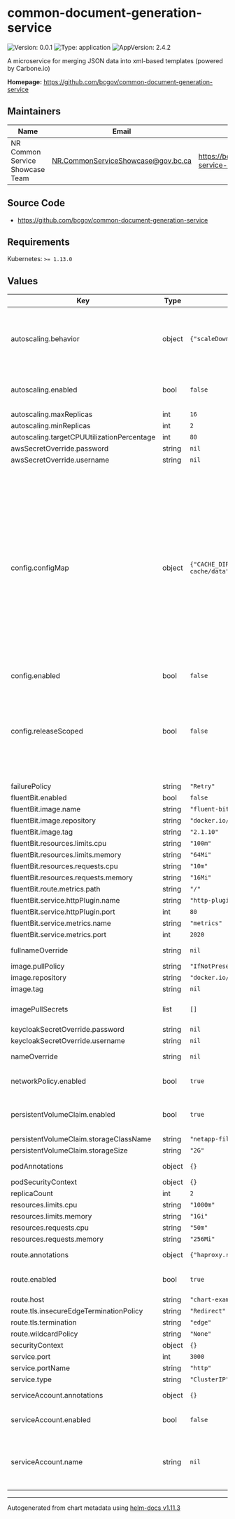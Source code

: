 # common-document-generation-service

![Version: 0.0.1](https://img.shields.io/badge/Version-0.0.1-informational?style=flat-square) ![Type: application](https://img.shields.io/badge/Type-application-informational?style=flat-square) ![AppVersion: 2.4.2](https://img.shields.io/badge/AppVersion-2.4.2-informational?style=flat-square)

A microservice for merging JSON data into xml-based templates (powered by Carbone.io)

**Homepage:** <https://github.com/bcgov/common-document-generation-service>

## Maintainers

| Name | Email | Url |
| ---- | ------ | --- |
| NR Common Service Showcase Team | <NR.CommonServiceShowcase@gov.bc.ca> | <https://bcgov.github.io/common-service-showcase/team.html> |

## Source Code

* <https://github.com/bcgov/common-document-generation-service>

## Requirements

Kubernetes: `>= 1.13.0`

## Values

| Key | Type | Default | Description |
|-----|------|---------|-------------|
| autoscaling.behavior | object | `{"scaleDown":{"policies":[{"periodSeconds":120,"type":"Pods","value":1}],"selectPolicy":"Max","stabilizationWindowSeconds":120},"scaleUp":{"policies":[{"periodSeconds":30,"type":"Pods","value":2}],"selectPolicy":"Max","stabilizationWindowSeconds":0}}` | behavior configures the scaling behavior of the target in both Up and Down directions (scaleUp and scaleDown fields respectively). |
| autoscaling.enabled | bool | `false` | Specifies whether the Horizontal Pod Autoscaler should be created |
| autoscaling.maxReplicas | int | `16` |  |
| autoscaling.minReplicas | int | `2` |  |
| autoscaling.targetCPUUtilizationPercentage | int | `80` |  |
| awsSecretOverride.password | string | `nil` |  |
| awsSecretOverride.username | string | `nil` |  |
| config.configMap | object | `{"CACHE_DIR":"/var/lib/file-cache/data","CACHE_SIZE":"2GB","CONVERTER_FACTORY_TIMEOUT":"60000","KC_PUBLICKEY":null,"KC_REALM":null,"KC_SERVERURL":null,"SERVER_BODYLIMIT":"100mb","SERVER_LOGLEVEL":"http","SERVER_PORT":"3000","START_CARBONE":"true","UPLOAD_FIELD_NAME":"template","UPLOAD_FILE_COUNT":"1","UPLOAD_FILE_SIZE":"25MB"}` | These values will be wholesale added to the configmap as is; refer to the cdogs documentation for what each of these values mean and whether you need them defined. Ensure that all values are represented explicitly as strings, as non-string values will not translate over as expected into container environment variables. For configuration keys named `*_ENABLED`, either leave them commented/undefined, or set them to string value "true". |
| config.enabled | bool | `false` |  |
| config.releaseScoped | bool | `false` | This should be set to true if and only if you require configmaps and secrets to be release scoped. In the event you want all instances in the same namespace to share a similar configuration, this should be set to false |
| failurePolicy | string | `"Retry"` |  |
| fluentBit.enabled | bool | `false` |  |
| fluentBit.image.name | string | `"fluent-bit"` |  |
| fluentBit.image.repository | string | `"docker.io/fluent"` |  |
| fluentBit.image.tag | string | `"2.1.10"` |  |
| fluentBit.resources.limits.cpu | string | `"100m"` |  |
| fluentBit.resources.limits.memory | string | `"64Mi"` |  |
| fluentBit.resources.requests.cpu | string | `"10m"` |  |
| fluentBit.resources.requests.memory | string | `"16Mi"` |  |
| fluentBit.route.metrics.path | string | `"/"` |  |
| fluentBit.service.httpPlugin.name | string | `"http-plugin"` |  |
| fluentBit.service.httpPlugin.port | int | `80` |  |
| fluentBit.service.metrics.name | string | `"metrics"` |  |
| fluentBit.service.metrics.port | int | `2020` |  |
| fullnameOverride | string | `nil` | String to fully override fullname |
| image.pullPolicy | string | `"IfNotPresent"` |  |
| image.repository | string | `"docker.io/bcgovimages"` |  |
| image.tag | string | `nil` |  |
| imagePullSecrets | list | `[]` | Specify docker-registry secret names as an array |
| keycloakSecretOverride.password | string | `nil` |  |
| keycloakSecretOverride.username | string | `nil` |  |
| nameOverride | string | `nil` | String to partially override fullname |
| networkPolicy.enabled | bool | `true` | Specifies whether a network policy should be created |
| persistentVolumeClaim.enabled | bool | `true` | Specifies whether a persistent volume claim should be created |
| persistentVolumeClaim.storageClassName | string | `"netapp-file-standard"` |  |
| persistentVolumeClaim.storageSize | string | `"2G"` |  |
| podAnnotations | object | `{}` | Annotations for cdogs pods |
| podSecurityContext | object | `{}` |  |
| replicaCount | int | `2` |  |
| resources.limits.cpu | string | `"1000m"` |  |
| resources.limits.memory | string | `"1Gi"` |  |
| resources.requests.cpu | string | `"50m"` |  |
| resources.requests.memory | string | `"256Mi"` |  |
| route.annotations | object | `{"haproxy.router.openshift.io/timeout":"60s"}` | Annotations to add to the route |
| route.enabled | bool | `true` | Specifies whether a route should be created |
| route.host | string | `"chart-example.local"` |  |
| route.tls.insecureEdgeTerminationPolicy | string | `"Redirect"` |  |
| route.tls.termination | string | `"edge"` |  |
| route.wildcardPolicy | string | `"None"` |  |
| securityContext | object | `{}` |  |
| service.port | int | `3000` |  |
| service.portName | string | `"http"` |  |
| service.type | string | `"ClusterIP"` |  |
| serviceAccount.annotations | object | `{}` | Annotations to add to the service account |
| serviceAccount.enabled | bool | `false` | Specifies whether a service account should be created |
| serviceAccount.name | string | `nil` | The name of the service account to use. If not set and create is true, a name is generated using the fullname template |

----------------------------------------------
Autogenerated from chart metadata using [helm-docs v1.11.3](https://github.com/norwoodj/helm-docs/releases/v1.11.3)
